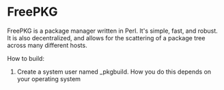 # FreePKG

FreePKG is a package manager written in Perl.
It's simple, fast, and robust.
It is also decentralized, and allows for the scattering of a package tree across many different hosts.

How to build:
1) Create a system user named \_pkgbuild. How you do this depends on your operating system
